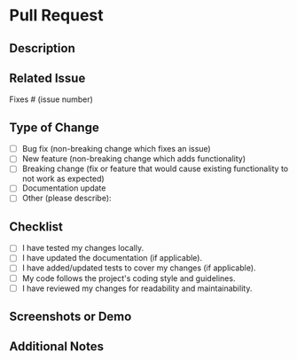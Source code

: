# Pull Request

## Description
<!-- Provide a clear and concise description of the changes in this PR. -->

## Related Issue
<!-- If this PR fixes or references an issue, mention it here. Use the keyword "Fixes" if it resolves the issue. -->
Fixes # (issue number)

## Type of Change
<!-- Check the boxes that apply: -->
- [ ] Bug fix (non-breaking change which fixes an issue)
- [ ] New feature (non-breaking change which adds functionality)
- [ ] Breaking change (fix or feature that would cause existing functionality to not work as expected)
- [ ] Documentation update
- [ ] Other (please describe):

## Checklist
<!-- Ensure the following tasks are completed before submitting the PR: -->
- [ ] I have tested my changes locally.
- [ ] I have updated the documentation (if applicable).
- [ ] I have added/updated tests to cover my changes (if applicable).
- [ ] My code follows the project's coding style and guidelines.
- [ ] I have reviewed my changes for readability and maintainability.

## Screenshots or Demo
<!-- If applicable, include screenshots or a link to a demo of your changes. -->

## Additional Notes
<!-- Add any additional context or notes about the PR here. -->

